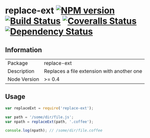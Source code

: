 # replace-ext [![NPM version][npm-image]][npm-url] [![Build Status][travis-image]][travis-url] [![Coveralls Status][coveralls-image]][coveralls-url] [![Dependency Status][david-image]][david-url]


## Information

<table>
<tr> 
<td>Package</td><td>replace-ext</td>
</tr>
<tr>
<td>Description</td>
<td>Replaces a file extension with another one</td>
</tr>
<tr>
<td>Node Version</td>
<td>>= 0.4</td>
</tr>
</table>

## Usage

```javascript
var replaceExt = require('replace-ext');

var path = '/some/dir/file.js';
var npath = replaceExt(path, '.coffee');

console.log(npath); // /some/dir/file.coffee
```

[npm-url]: https://npmjs.org/package/replace-ext
[npm-image]: https://badge.fury.io/js/replace-ext.png

[travis-url]: https://travis-ci.org/wearefractal/replace-ext
[travis-image]: https://travis-ci.org/wearefractal/replace-ext.png?branch=master

[coveralls-url]: https://coveralls.io/r/wearefractal/replace-ext
[coveralls-image]: https://coveralls.io/repos/wearefractal/replace-ext/badge.png

[depstat-url]: https://david-dm.org/wearefractal/replace-ext
[depstat-image]: https://david-dm.org/wearefractal/replace-ext.png

[david-url]: https://david-dm.org/wearefractal/replace-ext
[david-image]: https://david-dm.org/wearefractal/replace-ext.png?theme=shields.io
